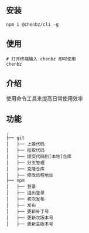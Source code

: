 ## 安装

```
npm i @chenbz/cli -g
```



## 使用

```
# 打开终端输入 chenbz 即可使用
chenbz
```



## 介绍

使用命令工具来提高日常使用效率



## 功能

```
.
├── git
│   ├── 上推代码
│   ├── 拉取代码
│   ├── 提交代码到[本地]仓库
│   ├── 分支管理
│   ├── 克隆仓库
│   ├── 修改远程地址
├── npm
│   ├── 登录
│   ├── 退出登录
│   ├── 初次发布
│   ├── 发布
│   ├── 更新补丁号
│   ├── 更新次版本号
│   ├── 更新主版本号
```

